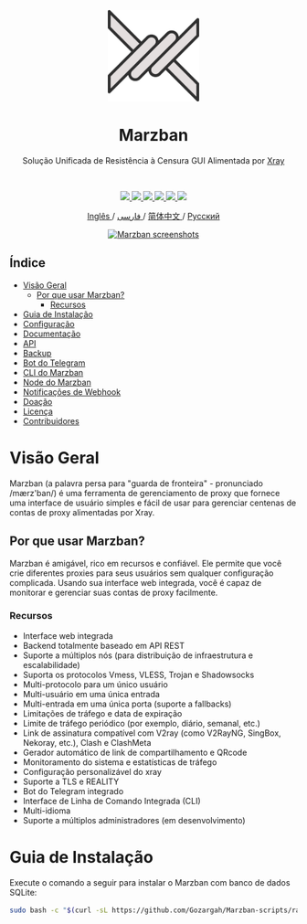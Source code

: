 <p align="center">
  <a href="https://github.com/gozargah/marzban" target="_blank" rel="noopener noreferrer">
    <picture>
      <source media="(prefers-color-scheme: dark)" srcset="https://github.com/Gozargah/Marzban-docs/raw/master/screenshots/logo-dark.png">
      <img width="160" height="160" src="https://github.com/Gozargah/Marzban-docs/raw/master/screenshots/logo-light.png">
    </picture>
  </a>
</p>

<h1 align="center">Marzban</h1>

<p align="center">
    Solução Unificada de Resistência à Censura GUI Alimentada por <a href="https://github.com/XTLS/Xray-core">Xray</a>
</p>

<br/>
<p align="center">
    <a href="#">
        <img src="https://img.shields.io/github/actions/workflow/status/gozargah/marzban/build.yml?style=flat-square" />
    </a>
    <a href="https://hub.docker.com/r/gozargah/marzban" target="_blank">
        <img src="https://img.shields.io/docker/pulls/gozargah/marzban?style=flat-square&logo=docker" />
    </a>
    <a href="#">
        <img src="https://img.shields.io/github/license/gozargah/marzban?style=flat-square" />
    </a>
    <a href="https://t.me/gozargah_marzban" target="_blank">
        <img src="https://img.shields.io/badge/telegram-group-blue?style=flat-square&logo=telegram" />
    </a>
    <a href="#">
        <img src="https://img.shields.io/badge/twitter-commiunity-blue?style=flat-square&logo=twitter" />
    </a>
    <a href="#">
        <img src="https://img.shields.io/github/stars/gozargah/marzban?style=social" />
    </a>
</p>

<p align="center">
 <a href="./README.md">
 Inglês
 </a>
 /
 <a href="./README-fa.md">
 فارسی
 </a>
  /
  <a href="./README-zh-cn.md">
 简体中文
 </a>
   /
  <a href="./README-ru.md">
 Русский
 </a>
</p>

<p align="center">
  <a href="https://github.com/gozargah/marzban" target="_blank" rel="noopener noreferrer" >
    <img src="https://github.com/Gozargah/Marzban-docs/raw/master/screenshots/preview.png" alt="Marzban screenshots" width="600" height="auto">
  </a>
</p>

## Índice

- [Visão Geral](#overview)
  - [Por que usar Marzban?](#why-using-marzban)
    - [Recursos](#features)
- [Guia de Instalação](#installation-guide)
- [Configuração](#configuration)
- [Documentação](#documentation)
- [API](#api)
- [Backup](#backup)
- [Bot do Telegram](#telegram-bot)
- [CLI do Marzban](#marzban-cli)
- [Node do Marzban](#marzban-node)
- [Notificações de Webhook](#webhook-notifications)
- [Doação](#donation)
- [Licença](#license)
- [Contribuidores](#contributors)

# Visão Geral

Marzban (a palavra persa para "guarda de fronteira" - pronunciado /mærz'ban/) é uma ferramenta de gerenciamento de proxy que fornece uma interface de usuário simples e fácil de usar para gerenciar centenas de contas de proxy alimentadas por Xray.

## Por que usar Marzban?

Marzban é amigável, rico em recursos e confiável. Ele permite que você crie diferentes proxies para seus usuários sem qualquer configuração complicada. Usando sua interface web integrada, você é capaz de monitorar e gerenciar suas contas de proxy facilmente.

### Recursos

- Interface web integrada
- Backend totalmente baseado em API REST
- Suporte a múltiplos nós (para distribuição de infraestrutura e escalabilidade)
- Suporta os protocolos Vmess, VLESS, Trojan e Shadowsocks
- Multi-protocolo para um único usuário
- Multi-usuário em uma única entrada
- Multi-entrada em uma única porta (suporte a fallbacks)
- Limitações de tráfego e data de expiração
- Limite de tráfego periódico (por exemplo, diário, semanal, etc.)
- Link de assinatura compatível com V2ray (como V2RayNG, SingBox, Nekoray, etc.), Clash e ClashMeta
- Gerador automático de link de compartilhamento e QRcode
- Monitoramento do sistema e estatísticas de tráfego
- Configuração personalizável do xray
- Suporte a TLS e REALITY
- Bot do Telegram integrado
- Interface de Linha de Comando Integrada (CLI)
- Multi-idioma
- Suporte a múltiplos administradores (em desenvolvimento)

# Guia de Instalação

Execute o comando a seguir para instalar o Marzban com banco de dados SQLite:

```bash
sudo bash -c "$(curl -sL https://github.com/Gozargah/Marzban-scripts/raw/master/marzban.sh)" @ install
